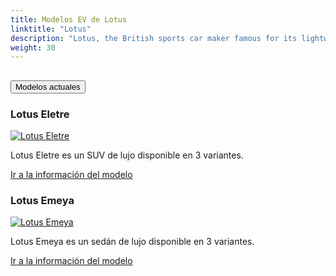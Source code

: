 ```yaml
---
title: Modelos EV de Lotus
linktitle: "Lotus"
description: "Lotus, the British sports car maker famous for its lightweight and agile models, is undergoing a radical transformation. The company, which is now owned by Chinese giant Geely, has announced that it will stop producing combustion-engined cars after the launch of the Emira, its last petrol-powered model. "
weight: 30
---
```

<!-- markdownlint-disable MD033 -->
<!-- markdownlint-disable MD010 -->


<div class="accordion" id="accordionPanelsStayOpenExample">
    <div class="accordion-item">
        <h2 class="accordion-header">
            <button class="accordion-button" type="button" data-bs-toggle="collapse" data-bs-target="#panelsStayOpen-collapseOne" aria-expanded="true" aria-controls="panelsStayOpen-collapseOne">
                        Modelos actuales
            </button>
        </h2>
        <div id="panelsStayOpen-collapseOne" class="accordion-collapse collapse show">
            <div class="accordion-body">
    <div class="container p-3 mb-4 bg-body-tertiary rounded border">
        <h3>Lotus Eletre</h3>
        <div class="row">
            <div class="col col-12 col-md-6">
                <a href="eletre">
                    <img src="https://media.evkx.net/multimedia/models/lotus/eletre/eletre_r/main_1_st.jpg" class="img-fluid" alt="Lotus Eletre" >
                </a>
            </div>
            <div class="col col-12 col-md-6"><p>
Lotus Eletre es un SUV de lujo disponible en 3 variantes.
</p>
	<a href="eletre/" class="btn btn-outline-primary" role="button">Ir a la información del modelo</a>
		</div>
	</div>
</div>
    <div class="container p-3 mb-4 bg-body-tertiary rounded border">
        <h3>Lotus Emeya</h3>
        <div class="row">
            <div class="col col-12 col-md-6">
                <a href="emeya">
                    <img src="https://media.evkx.net/multimedia/models/lotus/emeya/emeya/main_1_st.jpg" class="img-fluid" alt="Lotus Emeya" >
                </a>
            </div>
            <div class="col col-12 col-md-6"><p>
Lotus Emeya es un sedán de lujo disponible en 3 variantes.
</p>
	<a href="emeya/" class="btn btn-outline-primary" role="button">Ir a la información del modelo</a>
		</div>
	</div>
</div>
        </div>
    </div>
</div></div>
